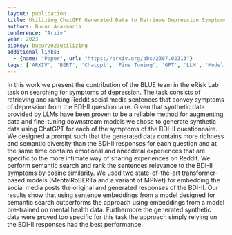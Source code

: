 ```yaml
---
layout: publication
title: Utilizing ChatGPT Generated Data to Retrieve Depression Symptoms from Social Media
authors: Bucur Ana-maria
conference: "Arxiv"
year: 2023
bibkey: bucur2023utilizing
additional_links:
  - {name: "Paper", url: "https://arxiv.org/abs/2307.02313"}
tags: ['ARXIV', 'BERT', 'Chatgpt', 'Fine Tuning', 'GPT', 'LLM', 'Model Architecture', 'Prompt', 'Transformer']
---
```

In this work we present the contribution of the BLUE team in the eRisk Lab task on searching for symptoms of depression. The task consists of retrieving and ranking Reddit social media sentences that convey symptoms of depression from the BDI-II questionnaire. Given that synthetic data provided by LLMs have been proven to be a reliable method for augmenting data and fine-tuning downstream models we chose to generate synthetic data using ChatGPT for each of the symptoms of the BDI-II questionnaire. We designed a prompt such that the generated data contains more richness and semantic diversity than the BDI-II responses for each question and at the same time contains emotional and anecdotal experiences that are specific to the more intimate way of sharing experiences on Reddit. We perform semantic search and rank the sentences relevance to the BDI-II symptoms by cosine similarity. We used two state-of-the-art transformer-based models (MentalRoBERTa and a variant of MPNet) for embedding the social media posts the original and generated responses of the BDI-II. Our results show that using sentence embeddings from a model designed for semantic search outperforms the approach using embeddings from a model pre-trained on mental health data. Furthermore the generated synthetic data were proved too specific for this task the approach simply relying on the BDI-II responses had the best performance.
